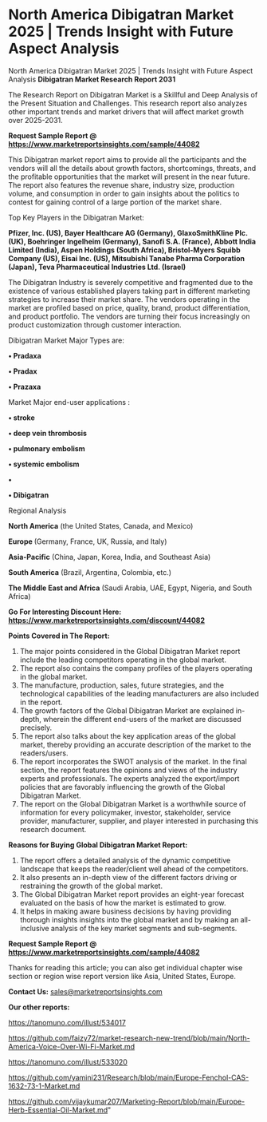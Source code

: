 # North America Dibigatran Market 2025 | Trends Insight with Future Aspect Analysis
North America Dibigatran Market 2025 | Trends Insight with Future Aspect Analysis
<strong>Dibigatran Market Research Report 2031</strong>

The Research Report on Dibigatran Market is a Skillful and Deep Analysis of the Present Situation and Challenges. This research report also analyzes other important trends and market drivers that will affect market growth over 2025-2031.

<strong>Request Sample Report @ <a href=https://www.marketreportsinsights.com/sample/44082>https://www.marketreportsinsights.com/sample/44082</a></strong>

This Dibigatran market report aims to provide all the participants and the vendors will all the details about growth factors, shortcomings, threats, and the profitable opportunities that the market will present in the near future. The report also features the revenue share, industry size, production volume, and consumption in order to gain insights about the politics to contest for gaining control of a large portion of the market share.

Top Key Players in the Dibigatran Market:

<strong>Pfizer, Inc. (US), Bayer Healthcare AG (Germany), GlaxoSmithKline Plc. (UK), Boehringer Ingelheim (Germany), Sanofi S.A. (France), Abbott India Limited (India), Aspen Holdings (South Africa), Bristol-Myers Squibb Company (US), Eisai Inc. (US), Mitsubishi Tanabe Pharma Corporation (Japan), Teva Pharmaceutical Industries Ltd. (Israel)</strong>

The Dibigatran Industry is severely competitive and fragmented due to the existence of various established players taking part in different marketing strategies to increase their market share. The vendors operating in the market are profiled based on price, quality, brand, product differentiation, and product portfolio. The vendors are turning their focus increasingly on product customization through customer interaction.

Dibigatran Market Major Types are:

<strong>•  Pradaxa

•  Pradax

•  Prazaxa</strong>

Market Major end-user applications :

<strong>•  stroke

•  deep vein thrombosis

•  pulmonary embolism

•  systemic embolism

•  

•  Dibigatran</strong>

Regional Analysis

</u><strong><b>North America</b></strong> (the United States, Canada, and Mexico)

<strong><b>Europe </b></strong>(Germany, France, UK, Russia, and Italy)

<strong><b>Asia-Pacific</b></strong> (China, Japan, Korea, India, and Southeast Asia)

<strong><b>South America</b></strong> (Brazil, Argentina, Colombia, etc.)

<strong><b>The Middle East and Africa</b></strong> (Saudi Arabia, UAE, Egypt, Nigeria, and South Africa)

<strong>Go For Interesting Discount Here: <a href=https://www.marketreportsinsights.com/discount/44082>https://www.marketreportsinsights.com/discount/44082</a></strong>

<strong>Points Covered in The Report:</strong>
<ol>
  <li>The major points considered in the Global Dibigatran Market report include the leading competitors operating in the global market.</li>
  <li>The report also contains the company profiles of the players operating in the global market.</li>
  <li>The manufacture, production, sales, future strategies, and the technological capabilities of the leading manufacturers are also included in the report.</li>
  <li>The growth factors of the Global Dibigatran Market are explained in-depth, wherein the different end-users of the market are discussed precisely.</li>
  <li>The report also talks about the key application areas of the global market, thereby providing an accurate description of the market to the readers/users.</li>
  <li>The report incorporates the SWOT analysis of the market. In the final section, the report features the opinions and views of the industry experts and professionals. The experts analyzed the export/import policies that are favorably influencing the growth of the Global Dibigatran Market.</li>
  <li>The report on the Global Dibigatran Market is a worthwhile source of information for every policymaker, investor, stakeholder, service provider, manufacturer, supplier, and player interested in purchasing this research document.</li>
</ol>
<strong>Reasons for Buying Global Dibigatran Market Report:</strong>

<ol>
  <li>The report offers a detailed analysis of the dynamic competitive landscape that keeps the reader/client well ahead of the competitors.</li>
  <li>It also presents an in-depth view of the different factors driving or restraining the growth of the global market.</li>
  <li>The Global Dibigatran Market report provides an eight-year forecast evaluated on the basis of how the market is estimated to grow.</li>
  <li>It helps in making aware business decisions by having providing thorough insights insights into the global market and by making an all-inclusive analysis of the key market segments and sub-segments.</li>
</ol>
<strong>Request Sample Report @ <a href=https://www.marketreportsinsights.com/sample/44082>https://www.marketreportsinsights.com/sample/44082</a></strong>


Thanks for reading this article; you can also get individual chapter wise section or region wise report version like Asia, United States, Europe.

<strong>Contact Us:</strong>
sales@marketreportsinsights.com

<strong>Our other reports:</strong>

<a href=https://tanomuno.com/illust/534017>https://tanomuno.com/illust/534017</a>

<a href=https://github.com/faizy72/market-research-new-trend/blob/main/North-America-Voice-Over-Wi-Fi-Market.md>https://github.com/faizy72/market-research-new-trend/blob/main/North-America-Voice-Over-Wi-Fi-Market.md</a>

<a href=https://tanomuno.com/illust/533020>https://tanomuno.com/illust/533020</a>

<a href=https://github.com/yamini231/Research/blob/main/Europe-Fenchol-CAS-1632-73-1-Market.md>https://github.com/yamini231/Research/blob/main/Europe-Fenchol-CAS-1632-73-1-Market.md</a>

<a href=https://github.com/vijaykumar207/Marketing-Report/blob/main/Europe-Herb-Essential-Oil-Market.md>https://github.com/vijaykumar207/Marketing-Report/blob/main/Europe-Herb-Essential-Oil-Market.md</a>"

